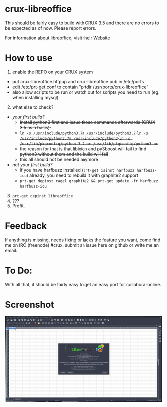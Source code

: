 # crux-libreoffice

This should be fairly easy to build with CRUX 3.5 and there are no errors to be expected as of now.
Please report errors.

For information about libreoffice, visit [their Website](https://www.libreoffice.org/)
# How to use

1. enable the REPO on your CRUX system
  * put crux-libreoffice.httpup and crux-libreoffice.pub in /etc/ports
  * edit /etc/prt-get.conf to contain "prtdir /usr/ports/crux-libreoffice"
  * also allow scripts to be run or watch out for scripts you need to run (eg. when installing mysql)
2. what else to check?
  * *your first build?*
    * ~~Install python3 first and issue those commands afterwards (CRUX 3.5 as a basis):~~
    * ~~`ln -s /usr/include/python3.7m /usr/include/python3.7` `ln -s /usr/include/python3.7m /usr/include/python3` `ln -s /usr/lib/pkgconfig/python-3.7.pc /usr/lib/pkgconfig/python3.pc`~~
    * ~~the reason for that is that libixion and py3boost will fail to find python3 without them and the build will fail~~
    * this all should not be needed anymore
  * *not your first build?*
    * if you have harfbuzz installed (`prt-get isinst harfbuzz harfbuzz-icu`) already, you need to rebuild it with graphite2 support
    * `prt-get depinst ragel graphite2 && prt-get update -fr harfbuzz harfbuzz-icu`
3. `prt-get depinst libreoffice`
4. ???
5. Profit.

# Feedback

If anything is missing, needs fixing or lacks the feature you want, come find me on IRC (freenode) #crux, submit an issue here on github or write me an email.

# To Do:
With all that, it should be fairly easy to get an easy port for collabora-online.

# Screenshot

![screenshot](crux-libreoffice.png)

